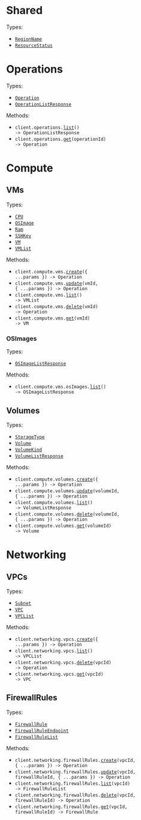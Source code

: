 # Shared

Types:

- <code><a href="./src/resources/shared.ts">RegionName</a></code>
- <code><a href="./src/resources/shared.ts">ResourceStatus</a></code>

# Operations

Types:

- <code><a href="./src/resources/operations.ts">Operation</a></code>
- <code><a href="./src/resources/operations.ts">OperationListResponse</a></code>

Methods:

- <code title="get /operations">client.operations.<a href="./src/resources/operations.ts">list</a>() -> OperationListResponse</code>
- <code title="get /operations/{operation_id}">client.operations.<a href="./src/resources/operations.ts">get</a>(operationId) -> Operation</code>

# Compute

## VMs

Types:

- <code><a href="./src/resources/compute/vms/vms.ts">CPU</a></code>
- <code><a href="./src/resources/compute/vms/vms.ts">OSImage</a></code>
- <code><a href="./src/resources/compute/vms/vms.ts">Ram</a></code>
- <code><a href="./src/resources/compute/vms/vms.ts">SSHKey</a></code>
- <code><a href="./src/resources/compute/vms/vms.ts">VM</a></code>
- <code><a href="./src/resources/compute/vms/vms.ts">VMList</a></code>

Methods:

- <code title="post /compute/vms">client.compute.vms.<a href="./src/resources/compute/vms/vms.ts">create</a>({ ...params }) -> Operation</code>
- <code title="patch /compute/vms/{vm_id}">client.compute.vms.<a href="./src/resources/compute/vms/vms.ts">update</a>(vmId, { ...params }) -> Operation</code>
- <code title="get /compute/vms">client.compute.vms.<a href="./src/resources/compute/vms/vms.ts">list</a>() -> VMList</code>
- <code title="delete /compute/vms/{vm_id}">client.compute.vms.<a href="./src/resources/compute/vms/vms.ts">delete</a>(vmId) -> Operation</code>
- <code title="get /compute/vms/{vm_id}">client.compute.vms.<a href="./src/resources/compute/vms/vms.ts">get</a>(vmId) -> VM</code>

### OSImages

Types:

- <code><a href="./src/resources/compute/vms/os-images.ts">OSImageListResponse</a></code>

Methods:

- <code title="get /compute/vms/os_images">client.compute.vms.osImages.<a href="./src/resources/compute/vms/os-images.ts">list</a>() -> OSImageListResponse</code>

## Volumes

Types:

- <code><a href="./src/resources/compute/volumes.ts">StorageType</a></code>
- <code><a href="./src/resources/compute/volumes.ts">Volume</a></code>
- <code><a href="./src/resources/compute/volumes.ts">VolumeKind</a></code>
- <code><a href="./src/resources/compute/volumes.ts">VolumeListResponse</a></code>

Methods:

- <code title="post /compute/volumes">client.compute.volumes.<a href="./src/resources/compute/volumes.ts">create</a>({ ...params }) -> Operation</code>
- <code title="patch /compute/volumes/{volume_id}">client.compute.volumes.<a href="./src/resources/compute/volumes.ts">update</a>(volumeId, { ...params }) -> Operation</code>
- <code title="get /compute/volumes">client.compute.volumes.<a href="./src/resources/compute/volumes.ts">list</a>() -> VolumeListResponse</code>
- <code title="delete /compute/volumes/{volume_id}">client.compute.volumes.<a href="./src/resources/compute/volumes.ts">delete</a>(volumeId, { ...params }) -> Operation</code>
- <code title="get /compute/volumes/{volume_id}">client.compute.volumes.<a href="./src/resources/compute/volumes.ts">get</a>(volumeId) -> Volume</code>

# Networking

## VPCs

Types:

- <code><a href="./src/resources/networking/vpcs.ts">Subnet</a></code>
- <code><a href="./src/resources/networking/vpcs.ts">VPC</a></code>
- <code><a href="./src/resources/networking/vpcs.ts">VPCList</a></code>

Methods:

- <code title="post /networking/vpcs">client.networking.vpcs.<a href="./src/resources/networking/vpcs.ts">create</a>({ ...params }) -> Operation</code>
- <code title="get /networking/vpcs">client.networking.vpcs.<a href="./src/resources/networking/vpcs.ts">list</a>() -> VPCList</code>
- <code title="delete /networking/vpcs/{vpc_id}">client.networking.vpcs.<a href="./src/resources/networking/vpcs.ts">delete</a>(vpcId) -> Operation</code>
- <code title="get /networking/vpcs/{vpc_id}">client.networking.vpcs.<a href="./src/resources/networking/vpcs.ts">get</a>(vpcId) -> VPC</code>

## FirewallRules

Types:

- <code><a href="./src/resources/networking/firewall-rules.ts">FirewallRule</a></code>
- <code><a href="./src/resources/networking/firewall-rules.ts">FirewallRuleEndpoint</a></code>
- <code><a href="./src/resources/networking/firewall-rules.ts">FirewallRuleList</a></code>

Methods:

- <code title="post /networking/vpcs/{vpc_id}/firewall_rules">client.networking.firewallRules.<a href="./src/resources/networking/firewall-rules.ts">create</a>(vpcId, { ...params }) -> Operation</code>
- <code title="patch /networking/vpcs/{vpc_id}/firewall_rules/{firewall_rule_id}">client.networking.firewallRules.<a href="./src/resources/networking/firewall-rules.ts">update</a>(vpcId, firewallRuleId, { ...params }) -> Operation</code>
- <code title="get /networking/vpcs/{vpc_id}/firewall_rules">client.networking.firewallRules.<a href="./src/resources/networking/firewall-rules.ts">list</a>(vpcId) -> FirewallRuleList</code>
- <code title="delete /networking/vpcs/{vpc_id}/firewall_rules/{firewall_rule_id}">client.networking.firewallRules.<a href="./src/resources/networking/firewall-rules.ts">delete</a>(vpcId, firewallRuleId) -> Operation</code>
- <code title="get /networking/vpcs/{vpc_id}/firewall_rules/{firewall_rule_id}">client.networking.firewallRules.<a href="./src/resources/networking/firewall-rules.ts">get</a>(vpcId, firewallRuleId) -> FirewallRule</code>
